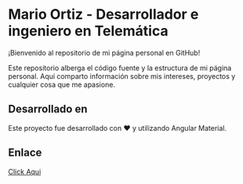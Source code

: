# Mario Ortiz - Desarrollador e ingeniero en Telemática
¡Bienvenido al repositorio de mi página personal en GitHub!

Este repositorio alberga el código fuente y la estructura de mi página personal. Aquí comparto información sobre mis intereses, proyectos y cualquier cosa que me apasione.

## Desarrollado en
Este proyecto fue desarrollado con ❤️ y utilizando Angular Material.

## Enlace
[Click Aqui](https://dmortizcal-dev.web.app/)
